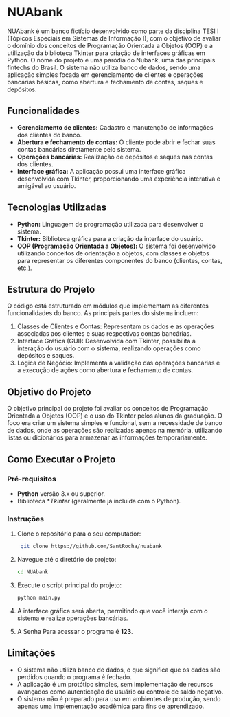 # NUAbank

NUAbank é um banco fictício desenvolvido como parte da disciplina TESI I (Tópicos Especiais em Sistemas de Informação I), com o objetivo de avaliar o domínio dos conceitos de Programação Orientada a Objetos (OOP) e a utilização da biblioteca Tkinter para criação de interfaces gráficas em Python. O nome do projeto é uma paródia do Nubank, uma das principais fintechs do Brasil.
O sistema não utiliza banco de dados, sendo uma aplicação simples focada em gerenciamento de clientes e operações bancárias básicas, como abertura e fechamento de contas, saques e depósitos.

## Funcionalidades
- **Gerenciamento de clientes:** Cadastro e manutenção de informações dos clientes do banco.
- **Abertura e fechamento de contas:** O cliente pode abrir e fechar suas contas bancárias diretamente pelo sistema.
- **Operações bancárias:** Realização de depósitos e saques nas contas dos clientes.
- **Interface gráfica:** A aplicação possui uma interface gráfica desenvolvida com Tkinter, proporcionando uma experiência interativa e amigável ao usuário.

## Tecnologias Utilizadas
- **Python:** Linguagem de programação utilizada para desenvolver o sistema.
- **Tkinter:** Biblioteca gráfica para a criação da interface do usuário.
- **OOP (Programação Orientada a Objetos):** O sistema foi desenvolvido utilizando conceitos de orientação a objetos, com classes e objetos para representar os diferentes componentes do banco (clientes, contas, etc.).

## Estrutura do Projeto
O código está estruturado em módulos que implementam as diferentes funcionalidades do banco. As principais partes do sistema incluem:

1. Classes de Clientes e Contas: Representam os dados e as operações associadas aos clientes e suas respectivas contas bancárias.
2. Interface Gráfica (GUI): Desenvolvida com Tkinter, possibilita a interação do usuário com o sistema, realizando operações como depósitos e saques.
3. Lógica de Negócio: Implementa a validação das operações bancárias e a execução de ações como abertura e fechamento de contas.

## Objetivo do Projeto
O objetivo principal do projeto foi avaliar os conceitos de Programação Orientada a Objetos (OOP) e o uso do Tkinter pelos alunos da graduação. O foco era criar um sistema simples e funcional, sem a necessidade de banco de dados, onde as operações são realizadas apenas na memória, utilizando listas ou dicionários para armazenar as informações temporariamente.

## Como Executar o Projeto
### Pré-requisitos
- **Python** versão 3.x ou superior.
- Biblioteca **Tkinter* (geralmente já incluída com o Python).

### Instruções
1. Clone o repositório para o seu computador:

   ```bash
    git clone https://github.com/SantRocha/nuabank
2. Navegue até o diretório do projeto:

   ```bash
   cd NUAbank
3. Execute o script principal do projeto:

   ```bash
   python main.py
4. A interface gráfica será aberta, permitindo que você interaja com o sistema e realize operações bancárias.
5. A Senha Para acessar o programa é **123**.

## Limitações
- O sistema não utiliza banco de dados, o que significa que os dados são perdidos quando o programa é fechado.
- A aplicação é um protótipo simples, sem implementação de recursos avançados como autenticação de usuário ou controle de saldo negativo.
- O sistema não é preparado para uso em ambientes de produção, sendo apenas uma implementação acadêmica para fins de aprendizado.
